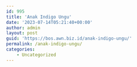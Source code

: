 ```yaml
---
id: 995
title: 'Anak Indigo Ungu'
date: '2023-07-14T05:21:40+00:00'
author: admin
layout: post
guid: 'https://bos.awn.biz.id/anak-indigo-ungu/'
permalink: /anak-indigo-ungu/
categories:
    - Uncategorized
---
```


